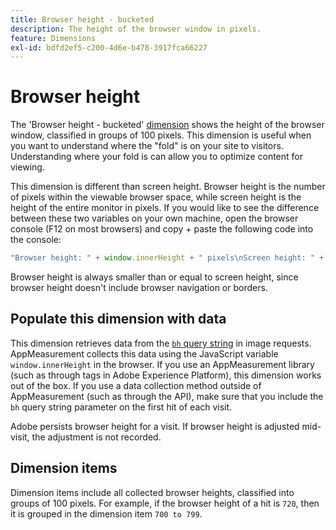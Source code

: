 ```yaml
---
title: Browser height - bucketed
description: The height of the browser window in pixels.
feature: Dimensions
exl-id: bdfd2ef5-c200-4d6e-b478-3917fca66227
---
```

# Browser height

The 'Browser height - bucketed' [dimension](overview.md) shows the height of the browser window, classified in groups of 100 pixels. This dimension is useful when you want to understand where the "fold" is on your site to visitors. Understanding where your fold is can allow you to optimize content for viewing.

This dimension is different than screen height. Browser height is the number of pixels within the viewable browser space, while screen height is the height of the entire monitor in pixels. If you would like to see the difference between these two variables on your own machine, open the browser console (F12 on most browsers) and copy + paste the following code into the console:

```javascript
"Browser height: " + window.innerHeight + " pixels\nScreen height: " + screen.height + " pixels";
```

Browser height is always smaller than or equal to screen height, since browser height doesn't include browser navigation or borders.

## Populate this dimension with data

This dimension retrieves data from the [`bh` query string](/help/implement/validate/query-parameters.md) in image requests. AppMeasurement collects this data using the JavaScript variable `window.innerHeight` in the browser. If you use an AppMeasurement library (such as through tags in Adobe Experience Platform), this dimension works out of the box. If you use a data collection method outside of AppMeasurement (such as through the API), make sure that you include the `bh` query string parameter on the first hit of each visit.

Adobe persists browser height for a visit. If browser height is adjusted mid-visit, the adjustment is not recorded.

## Dimension items

Dimension items include all collected browser heights, classified into groups of 100 pixels. For example, if the browser height of a hit is `720`, then it is grouped in the dimension item `700 to 799`.
